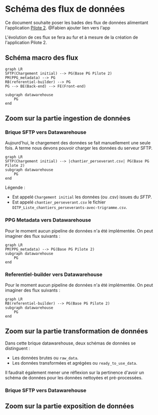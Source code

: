 # Schéma des flux de données

Ce document souhaite poser les bades des flux de données alimentant l'application [Pilote 2](). @Fabien ajouter lien vers l'app

L'évolution de ces flux se fera au fur et à mesure de la création de l'application Pilote 2.

## Schéma macro des flux

``` mermaid
graph LR
SFTP(Chargement initial) --> PG(Base PG Pilote 2)
PM(PPG_metadata) --> PG
RB(referentiel-builder) --> PG
PG --> BE(Back-end) --> FE(Front-end)

subgraph datawarehouse
    PG
end
```

## Zoom sur la partie ingestion de données 
### Brique SFTP vers Datawarehouse

Aujourd'hui, le chargement des données se fait manuellement une seule fois.
A terme nous devons pouvoir charger les données du serveur SFTP.

``` mermaid
graph LR
SFTP(Chargement initial) --> |chantier_perseverant.csv| PG(Base PG Pilote 2)
subgraph datawarehouse
    PG
end
```

Légende : 
- Est appelé `Chargement initial` les données (ou .csv) issues du _SFTP_.
- Est appelé `chantier_perseverant.csv` le fichier `DITP_Liste_chantiers_perseverants-avec-trigramme.csv`.

### PPG Metadata vers Datawarehouse

Pour le moment aucun pipeline de données n'a été implémentée. On peut imaginer des flux suivants :

``` mermaid
graph LR
PM(PPG_metadata) --> PG(Base PG Pilote 2)
subgraph datawarehouse
    PG
end
```

### Referentiel-builder vers Datawarehouse

Pour le moment aucun pipeline de données n'a été implémentée. On peut imaginer des flux suivants :

``` mermaid
graph LR
RB(referentiel-builder) --> PG(Base PG Pilote 2)
subgraph datawarehouse
    PG
end
```


## Zoom sur la partie transformation de données

Dans cette brique datawarehouse, deux schémas de données se distinguent : 
- Les données brutes ou `raw_data`.
- Les données transformées et agrégées ou `ready_to_use_data`.

Il faudrait également mener une réflexion sur la pertinence d'avoir un schéma de données pour les données nettoyées et 
pré-processées.

### Brique SFTP vers Datawarehouse

## Zoom sur la partie exposition de données
